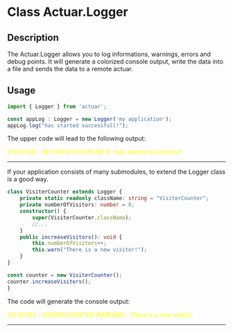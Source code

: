# Class Actuar.Logger

## Description

The Actuar.Logger allows you to log informations, warnings, errors and debug points. It will generate a colorized console output, write the data into a file and sends the data to a remote actuar.

## Usage

```TypeScript
import { Logger } from 'actuar';

const appLog : Logger = new Logger('my application');
appLog.log("has started successfull!");

```

The upper code will lead to the following output:

<span style="color:yellow">[13:02:35] - MY-APPLICATION INFO : has started successful!</span>

---

If your application consists of many submodules, to extend the Logger class is a good way.

```TypeScript
class VisiterCounter extends Logger {
    private static readonly className: string = "VisiterCounter";
    private numberOfVisitors: number = 0;
    constructor() {
        super(VisiterCounter.className);
        //...
    }
    public increaseVisitors(): void {
        this.numberOfVisitors++;
        this.warn("There is a new visitor!");
    }
}

const counter = new VisiterCounter();
counter.increaseVisitors();
}
```
The code will generate the console output:

<span style="color:yellow">[13:19:06] - VISITERCOUNTER WARNING : There is a new visitor!</span>

---